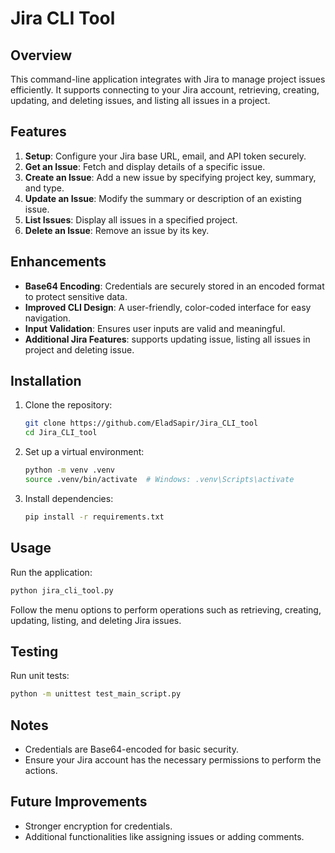 # Jira CLI Tool

## Overview
This command-line application integrates with Jira to manage project issues efficiently. It supports connecting to your Jira account, retrieving, creating, updating, and deleting issues, and listing all issues in a project.

## Features
1. **Setup**: Configure your Jira base URL, email, and API token securely.
2. **Get an Issue**: Fetch and display details of a specific issue.
3. **Create an Issue**: Add a new issue by specifying project key, summary, and type.
4. **Update an Issue**: Modify the summary or description of an existing issue.
5. **List Issues**: Display all issues in a specified project.
6. **Delete an Issue**: Remove an issue by its key.

## Enhancements
- **Base64 Encoding**: Credentials are securely stored in an encoded format to protect sensitive data.
- **Improved CLI Design**: A user-friendly, color-coded interface for easy navigation.
- **Input Validation**: Ensures user inputs are valid and meaningful.
- **Additional Jira Features**: supports updating issue, listing all issues in project and deleting issue.

## Installation
1. Clone the repository:
   ```bash
   git clone https://github.com/EladSapir/Jira_CLI_tool
   cd Jira_CLI_tool
   ```
2. Set up a virtual environment:
   ```bash
   python -m venv .venv
   source .venv/bin/activate  # Windows: .venv\Scripts\activate
   ```
3. Install dependencies:
   ```bash
   pip install -r requirements.txt
   ```


## Usage
Run the application:
```bash
python jira_cli_tool.py
```
Follow the menu options to perform operations such as retrieving, creating, updating, listing, and deleting Jira issues.

## Testing
Run unit tests:
```bash
python -m unittest test_main_script.py
```

## Notes
- Credentials are Base64-encoded for basic security.
- Ensure your Jira account has the necessary permissions to perform the actions.

## Future Improvements
- Stronger encryption for credentials.
- Additional functionalities like assigning issues or adding comments.


